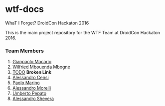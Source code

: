 # wtf-docs
WhaT I Forget? DroidCon Hackaton 2016

This is the main project repository for the WTF Team at DroidCon Hackaton 2016.

### Team Members

1. [Gianpaolo Macario](https://github.com/gmacario)
1. [Wilfried Mbouenda Mbogne](https://github.com/WillyShakes)
1. [TODO](https://github.com/nskov7) **Broken Link**
1. [Alessandro Censi](https://github.com/AleDroid93)
1. [Paolo Marino](https://github.com/dolcestilnuovo65)
1. [Alessandro Morelli](https://github.com/AlessandroMorelli96)
1. [Umberto Pepato](https://github.com/umbHo)
1. [Alessandro Shevera](https://github.com/)

<!-- EOF -->
